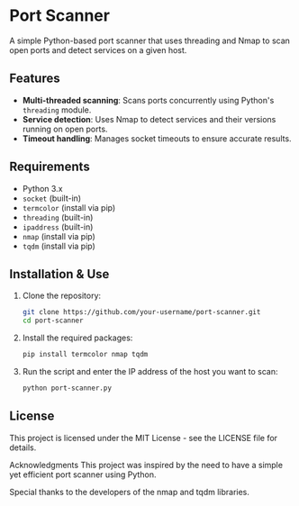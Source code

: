 
# Port Scanner

A simple Python-based port scanner that uses threading and Nmap to scan open ports and detect services on a given host.

## Features

- **Multi-threaded scanning**: Scans ports concurrently using Python's `threading` module.
- **Service detection**: Uses Nmap to detect services and their versions running on open ports.
- **Timeout handling**: Manages socket timeouts to ensure accurate results.

## Requirements

- Python 3.x
- `socket` (built-in)
- `termcolor` (install via pip)
- `threading` (built-in)
- `ipaddress` (built-in)
- `nmap` (install via pip)
- `tqdm` (install via pip)

## Installation & Use

1. Clone the repository:
   
   ```bash
   git clone https://github.com/your-username/port-scanner.git
   cd port-scanner
   
2. Install the required packages:
   
    ```bash
   pip install termcolor nmap tqdm
    
3. Run the script and enter the IP address of the host you want to scan:

   ```bash
   python port-scanner.py
   
## License
This project is licensed under the MIT License - see the LICENSE file for details.

Acknowledgments
This project was inspired by the need to have a simple yet efficient port scanner using Python.

Special thanks to the developers of the nmap and tqdm libraries.
